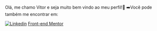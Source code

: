 Olá, me chamo Vitor e seja muito bem vindo ao meu perfil!🎈
➡️Você pode também me encontrar em:

[![Linkedin](https://img.shields.io/badge/LinkedIn-0077B5?style=for-the-badge&logo=linkedin&logoColor=white)](https://www.linkedin.com/in/vitorhasantos/)
[Front-end Mentor](https://www.frontendmentor.io/profile/VHAlvesS)
